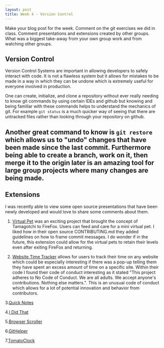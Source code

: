 ```yaml
---
layout: post
title: Week 4 - Version Control
---
```

Make your blog post for the week.
Comment on the git exercises we did in class.
Comment presentations and extensions created by other groups.
What was a biggest take-away from your own group work and from watching other groups.


## Version Control

Version Control Systems are important in allowing developers to safely interact with code. It is not a flawless system but it allows for mistakes to be made in a way in which they can be undone which is extremely useful for everyone involved in production.

<!--more-->

One can create, initialize, and clone a repository without ever really needing to know git commands by using certain IDEs and github but knowing and being familiar with these commands helps to understand the mechanics of git. For example `git status` is a much quicker way of seeing that there are untracked files rather than looking through your repository on github. 

Another great command to know is `git restore` which allows us to "undo" changes that have been made since the last commit. Furthermore being able to create a branch, work on it, then merge it to the origin later is an amazing tool for large group projects where many changes are being made. 
---
## Extensions

I was recently able to view some open source presentations that have been newly developed and would love to share some comments about them.

1. [Virtual Pet](https://github.com/ossd-s25/Team2-add-on-ScreenPet) was an exciting project that brought the concept of Tamagotchi to FireFox. Users can feed and care for a mini virtual pet. I liked how in their open source CONTRIBUTING.md they added guidelines on how to frame commit messages. I do wonder if in the future, this extension could allow for the virtual pets to retain their levels even after exiting FireFox and returning.

2. [Website Time Tracker](https://github.com/ossd-s25/websiteTimeTracker) allows for users to track their time on any website which could be especially interesting if there was a pop-up telling them they have spent an excess amount of time on a specific site. Within their code I found their code of conduct interesting as it stated "This project adheres to No Code of Conduct. We are all adults. We accept anyone's contributions. Nothing else matters.". This is an unusual code of conduct which allows for a lot of potential innovation and behavior from contributors.

3.[Quick Notes](https://github.com/ossd-s25/Quick-Notes)

4.[I Did That](https://github.com/ossd-s25/i-did-that-extension)

5.[Browser Scroller](https://github.com/ossd-s25/Browser-Scroller)

6.[GitHelper](https://github.com/danny031103/OSSD_group_Extension)

7.[TomatoClock](https://github.com/ossd-s25/team-9-add-on)